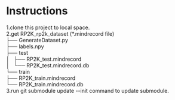 # Instructions
1.clone this project to local space.  
2.get RP2K_rp2k_dataset (*.mindrecord file)  
├── GenerateDataset.py   
├── labels.npy  
├── test  
│   ├── RP2K_test.mindrecord  
│   └── RP2K_test.mindrecord.db  
└── train  
    ├── RP2K_train.mindrecord  
    └── RP2K_train.mindrecord.db  
3.run git submodule update --init command to update submodule.

